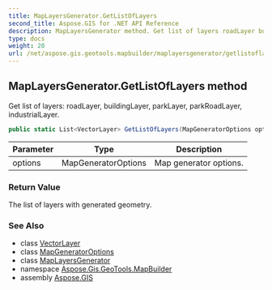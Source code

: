 ```yaml
---
title: MapLayersGenerator.GetListOfLayers
second_title: Aspose.GIS for .NET API Reference
description: MapLayersGenerator method. Get list of layers roadLayer buildingLayer parkLayer parkRoadLayer industrialLayer
type: docs
weight: 20
url: /net/aspose.gis.geotools.mapbuilder/maplayersgenerator/getlistoflayers/
---
```

## MapLayersGenerator.GetListOfLayers method

Get list of layers: roadLayer, buildingLayer, parkLayer, parkRoadLayer, industrialLayer.

```csharp
public static List<VectorLayer> GetListOfLayers(MapGeneratorOptions options)
```

| Parameter | Type | Description |
| --- | --- | --- |
| options | MapGeneratorOptions | Map generator options. |

### Return Value

The list of layers with generated geometry.

### See Also

* class [VectorLayer](../../../aspose.gis/vectorlayer/)
* class [MapGeneratorOptions](../../mapgeneratoroptions/)
* class [MapLayersGenerator](../)
* namespace [Aspose.Gis.GeoTools.MapBuilder](../../maplayersgenerator/)
* assembly [Aspose.GIS](../../../)


